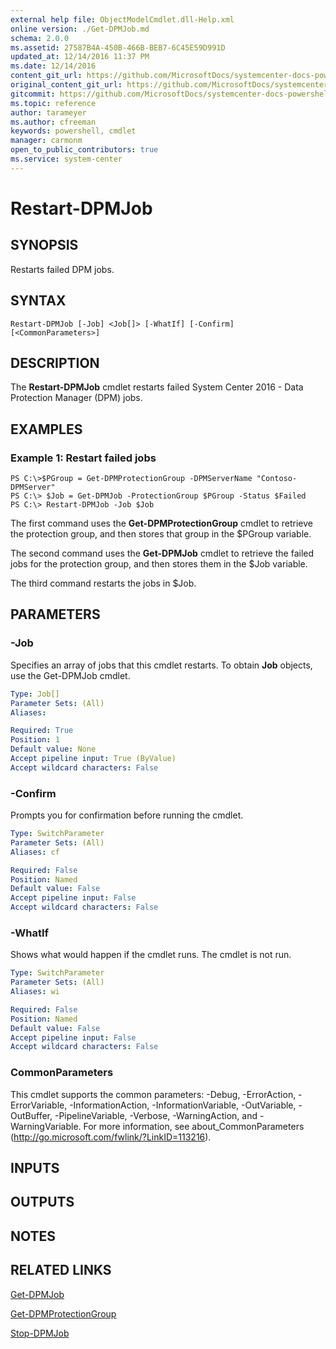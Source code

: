 ```yaml
---
external help file: ObjectModelCmdlet.dll-Help.xml
online version: ./Get-DPMJob.md
schema: 2.0.0
ms.assetid: 27587B4A-450B-466B-BEB7-6C45E59D991D
updated_at: 12/14/2016 11:37 PM
ms.date: 12/14/2016
content_git_url: https://github.com/MicrosoftDocs/systemcenter-docs-powershell/blob/master/systemcenter-cmdlets/SystemCenter2016/DataProtectionManager/v1/Restart-DPMJob.md
original_content_git_url: https://github.com/MicrosoftDocs/systemcenter-docs-powershell/blob/master/systemcenter-cmdlets/SystemCenter2016/DataProtectionManager/v1/Restart-DPMJob.md
gitcommit: https://github.com/MicrosoftDocs/systemcenter-docs-powershell/blob/ddd0fefc9adaabb9394eb6c21b33370913d1830d/systemcenter-cmdlets/SystemCenter2016/DataProtectionManager/v1/Restart-DPMJob.md
ms.topic: reference
author: tarameyer
ms.author: cfreeman
keywords: powershell, cmdlet
manager: carmonm
open_to_public_contributors: true
ms.service: system-center
---
```


# Restart-DPMJob

## SYNOPSIS
Restarts failed DPM jobs.

## SYNTAX

```
Restart-DPMJob [-Job] <Job[]> [-WhatIf] [-Confirm] [<CommonParameters>]
```

## DESCRIPTION
The **Restart-DPMJob** cmdlet restarts failed System Center 2016 - Data Protection Manager (DPM) jobs.

## EXAMPLES

### Example 1: Restart failed jobs
```
PS C:\>$PGroup = Get-DPMProtectionGroup -DPMServerName "Contoso-DPMServer"
PS C:\> $Job = Get-DPMJob -ProtectionGroup $PGroup -Status $Failed
PS C:\> Restart-DPMJob -Job $Job
```

The first command uses the **Get-DPMProtectionGroup** cmdlet to retrieve the protection group, and then stores that group in the $PGroup variable.

The second command uses the **Get-DPMJob** cmdlet to retrieve the failed jobs for the protection group, and then stores them in the $Job variable.

The third command restarts the jobs in $Job.

## PARAMETERS

### -Job
Specifies an array of jobs that this cmdlet restarts.
To obtain **Job** objects, use the Get-DPMJob cmdlet.

```yaml
Type: Job[]
Parameter Sets: (All)
Aliases: 

Required: True
Position: 1
Default value: None
Accept pipeline input: True (ByValue)
Accept wildcard characters: False
```

### -Confirm
Prompts you for confirmation before running the cmdlet.

```yaml
Type: SwitchParameter
Parameter Sets: (All)
Aliases: cf

Required: False
Position: Named
Default value: False
Accept pipeline input: False
Accept wildcard characters: False
```

### -WhatIf
Shows what would happen if the cmdlet runs.
The cmdlet is not run.

```yaml
Type: SwitchParameter
Parameter Sets: (All)
Aliases: wi

Required: False
Position: Named
Default value: False
Accept pipeline input: False
Accept wildcard characters: False
```

### CommonParameters
This cmdlet supports the common parameters: -Debug, -ErrorAction, -ErrorVariable, -InformationAction, -InformationVariable, -OutVariable, -OutBuffer, -PipelineVariable, -Verbose, -WarningAction, and -WarningVariable. For more information, see about_CommonParameters (http://go.microsoft.com/fwlink/?LinkID=113216).

## INPUTS

## OUTPUTS

## NOTES

## RELATED LINKS

[Get-DPMJob](xref:SystemCenter2016/DataProtectionManager/v1/Get-DPMJob.md)

[Get-DPMProtectionGroup](xref:SystemCenter2016/DataProtectionManager/v1/Get-DPMProtectionGroup.md)

[Stop-DPMJob](xref:SystemCenter2016/DataProtectionManager/v1/Stop-DPMJob.md)


